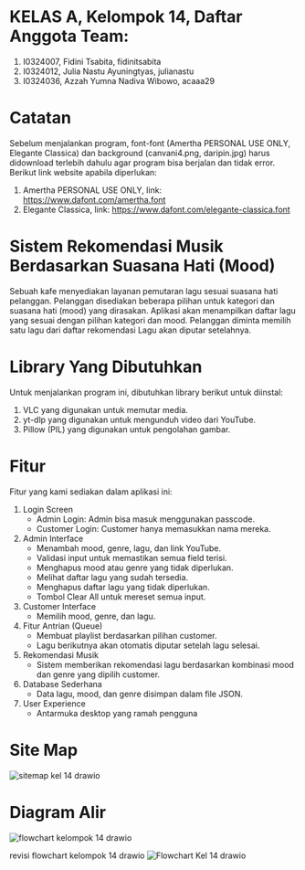 # KELAS A, Kelompok 14, Daftar Anggota Team:
1. I0324007, Fidini Tsabita, fidinitsabita
2. I0324012, Julia Nastu Ayuningtyas, julianastu
3. I0324036, Azzah Yumna Nadiva Wibowo, acaaa29

# Catatan
Sebelum menjalankan program, font-font (Amertha PERSONAL USE ONLY, Elegante Classica) dan background (canvani4.png, daripin.jpg) harus didownload terlebih dahulu agar program bisa berjalan dan tidak error. Berikut link website apabila diperlukan:
1. Amertha PERSONAL USE ONLY, link: https://www.dafont.com/amertha.font
2. Elegante Classica, link: https://www.dafont.com/elegante-classica.font

# Sistem Rekomendasi Musik Berdasarkan Suasana Hati (Mood)
Sebuah kafe menyediakan layanan pemutaran lagu sesuai suasana hati pelanggan. Pelanggan disediakan beberapa pilihan untuk kategori dan suasana hati (mood) yang dirasakan. Aplikasi akan menampilkan daftar lagu yang sesuai dengan pilihan kategori dan mood. Pelanggan diminta memilih satu lagu dari daftar rekomendasi Lagu akan diputar setelahnya.

# Library Yang Dibutuhkan
Untuk menjalankan program ini, dibutuhkan library berikut untuk diinstal:  
1. VLC yang digunakan untuk memutar media.  
2. yt-dlp yang digunakan untuk mengunduh video dari YouTube.  
3. Pillow (PIL) yang digunakan untuk pengolahan gambar.

# Fitur
Fitur yang kami sediakan dalam aplikasi ini:
1. Login Screen
   - Admin Login: Admin bisa masuk menggunakan passcode.
   - Customer Login: Customer hanya memasukkan nama mereka.
2. Admin Interface
   - Menambah mood, genre, lagu, dan link YouTube.
   - Validasi input untuk memastikan semua field terisi.
   - Menghapus mood atau genre yang tidak diperlukan.
   - Melihat daftar lagu yang sudah tersedia.
   - Menghapus daftar lagu yang tidak diperlukan.
   - Tombol Clear All untuk mereset semua input.
3. Customer Interface
   - Memilih mood, genre, dan lagu.
4. Fitur Antrian (Queue)
   - Membuat playlist berdasarkan pilihan customer.
   - Lagu berikutnya akan otomatis diputar setelah lagu selesai.
5. Rekomendasi Musik
   - Sistem memberikan rekomendasi lagu berdasarkan kombinasi mood dan genre yang dipilih customer.
6. Database Sederhana
   - Data lagu, mood, dan genre disimpan dalam file JSON.
7. User Experience
   - Antarmuka desktop yang ramah pengguna 

# Site Map
![sitemap kel 14 drawio](https://github.com/user-attachments/assets/9aaa3ebf-f1b7-48bf-8edd-4b9e77e1fa47)

# Diagram Alir
![flowchart kelompok 14 drawio](https://github.com/user-attachments/assets/f0f739ba-54b2-42af-9cd3-ba0b204e3729)

revisi flowchart kelompok 14 drawio
![Flowchart Kel 14 drawio](https://github.com/user-attachments/assets/5500003c-741f-48b3-99f2-f7cf86084db9)
